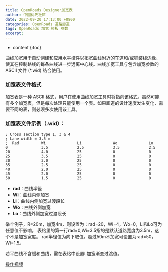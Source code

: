 ```yaml
---
title: OpenRoads Designer加宽表
author: 中国优先社区
date: 2022-09-20 17:13:00 +0800
categories: OpenRoads 道路廊道
tags: OpenRoads 加宽 模板 参数
excerpt: 
---
```

* content
{:toc}

曲线加宽用于自动创建和应用水平控件以拓宽曲线附近的车道和/或铺装线边缘，使其在控制路线的每条曲线进一步远离中心线。曲线加宽工具与包含加宽参数的 ASCII 文件 (*.wid) 结合使用。

### 加宽表文件格式

加宽表是一种 ASCII 格式，用户在使用曲线加宽工具时将指向该格式。虽然可能有多个加宽表，但是每次处理只能使用一个表。如果廊道的设计速度发生变化，需要不同的表，则必须多次使用该工具。

### 加宽表文件示例（.wid）：

```
; Cross section type 1, 3 & 4
; Lane width = 3.5 m
;  Rad          Wi              Li              Wo              Lo
0               3.5             2.5             3.5             2.5
20              4.0             25              0               0
25              3.5             25              0               0
30              3.0             25              0               0
35              2.5             25              0               0
40              2.0             25              0               0
45              2.0             25              0               0
50              1.5             25              0               0
```

- **rad**：曲线半径
- **Wi**：曲线内侧加宽
- **Li**：曲线内侧加宽过渡段长
- **Wo**：曲线外侧加宽
- **Lo**：曲线外侧加宽过渡段长

举个例子，R=20m，加宽4m，则设置为：rad=20，Wi=4，Wo=0，Li和Lo可为任意值不影响。
表格里的第一行rad=0,Wi=3.5指的是默认道路宽度为3.5m，这个不是加宽宽度。
rad半径值为向下取值。超过50m不加宽可设置为rad=50，Wi=1.5。

若平曲线不含缓和曲线，需在表格中设置L加宽渐变过渡值。

[操作视频](https://tv.sohu.com/s/sohuplayer/iplay.html?bid=318097949&vars=%5B%5B%22showRecommend%22%2C0%5D%5D&disablePlaylist=true&mute=1&autoplay=false)